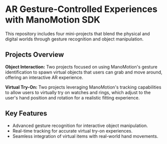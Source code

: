 # AR Gesture-Controlled Experiences with ManoMotion SDK
This repository includes four mini-projects that blend the physical and digital worlds through gesture recognition and object manipulation.

## Projects Overview
**Object Interaction:** Two projects focused on using ManoMotion's gesture identification to spawn virtual objects that users can grab and move around, offering an interactive AR experience.

**Virtual Try-On:** Two projects leveraging ManoMotion's tracking capabilities to allow users to virtually try on watches and rings, which adjust to the user's hand position and rotation for a realistic fitting experience.

## Key Features
- Advanced gesture recognition for interactive object manipulation.
- Real-time tracking for accurate virtual try-on experiences.
- Seamless integration of virtual items with real-world hand movements.

